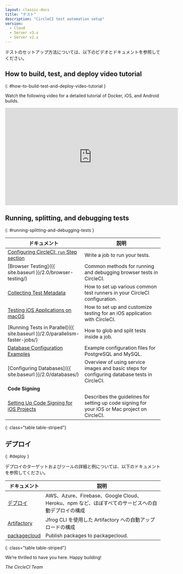```yaml
---
layout: classic-docs
title: "テスト"
description: "CircleCI test automation setup"
version:
  - Cloud
  - Server v3.x
  - Server v2.x
---
```


テストのセットアップ方法については、以下のビデオとドキュメントを参照してください。

## How to build, test, and deploy video tutorial
{: #how-to-build-test-and-deploy-video-tutorial }

Watch the following video for a detailed tutorial of Docker, iOS, and Android builds.
<div class="video-wrapper">
  <iframe width="560" height="315" src="https://www.youtube.com/embed/Qp-BA9e0TnA" frameborder="0" allowfullscreen></iframe>
</div>

## Running, splitting, and debugging tests
{: #running-splitting-and-debugging-tests }

| ドキュメント                                                                       | 説明                                                                                            |
| ---------------------------------------------------------------------------- | --------------------------------------------------------------------------------------------- |
| <a href="{{ site.baseurl }}/2.0/configuration-reference/#run">Configuring CircleCI: `run` Step section</a>                                                    | Write a job to run your tests.                                                                |
| [Browser Testing]({{ site.baseurl }}/2.0/browser-testing/)                   | Common methods for running and debugging browser tests in CircleCI.                           |
| <a href="{{ site.baseurl }}/2.0/collect-test-data/">Collecting Test Metadata</a>                                                    | How to set up various common test runners in your CircleCI configuration.                     |
| <a href="{{ site.baseurl }}/2.0/testing-ios/">Testing iOS Applications on macOS</a>                                                    | How to set up and customize testing for an iOS application with CircleCI.                     |
| [Running Tests in Parallel]({{ site.baseurl }}/2.0/parallelism-faster-jobs/) | How to glob and split tests inside a job.                                                     |
| <a href="{{ site.baseurl }}/2.0/postgres-config/">Database Configuration Examples</a>                                                    | Example configuration files for PostgreSQL and MySQL.                                         |
| [Configuring Databases]({{ site.baseurl }}/2.0/databases/)                   | Overview of using service images and basic steps for configuring database tests in CircleCI.  |
| **Code Signing**                                                             |                                                                                               |
| <a href="{{ site.baseurl }}/2.0/ios-codesigning/">Setting Up Code Signing for iOS Projects</a>                                                    | Describes the guidelines for setting up code signing for your iOS or Mac project on CircleCI. |
{: class="table table-striped"}

## デプロイ
{: #deploy }

デプロイのターゲットおよびツールの詳細と例については、以下のドキュメントを参照してください。

| ドキュメント                    | 説明                                                                  |
| ------------------------- | ------------------------------------------------------------------- |
| <a href="{{ site.baseurl }}/2.0/deployment-integrations/">デプロイ</a> | AWS、Azure、Firebase、Google Cloud、Heroku、npm など、ほぼすべてのサービスへの自動デプロイの構成 |
| <a href="{{ site.baseurl }}/2.0/artifactory/">Artifactory</a> | Jfrog CLI を使用した Artifactory への自動アップロードの構成                           |
| <a href="{{ site.baseurl }}/2.0/packagecloud/">packagecloud</a> | Publish packages to packagecloud.                                   |
{: class="table table-striped"}

We’re thrilled to have you here. Happy building!

_The CircleCI Team_
